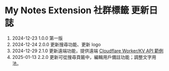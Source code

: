 # **My Notes Extension 社群標籤 更新日誌**

1. 2024-12-23 1.0.0 第一版
2. 2024-12-24 2.0.0 更新搜尋功能、更新 logo
3. 2024-12-29 2.1.0 更新遠端功能，提供遠端 [Cloudflare Worker/KV API 範例](https://github.com/lazyjerry/My-Notes-Extension-Remote/tree/master)
4. 2025-01-13 2.2.0 更新可從搜尋頁籤中，編輯用戶備註功能；調整文字用法。